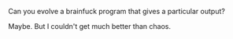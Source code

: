 Can you evolve a brainfuck program that gives a particular output?

Maybe.  But I couldn't get much better than chaos.